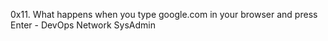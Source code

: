 0x11. What happens when you type google.com in your browser and press Enter -
DevOps
Network
SysAdmin
